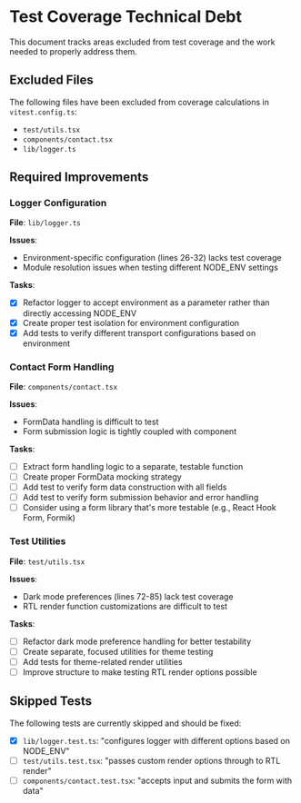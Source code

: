 # Test Coverage Technical Debt

This document tracks areas excluded from test coverage and the work needed to properly address them.

## Excluded Files

The following files have been excluded from coverage calculations in `vitest.config.ts`:

- `test/utils.tsx`
- `components/contact.tsx`
- `lib/logger.ts`

## Required Improvements

### Logger Configuration

**File**: `lib/logger.ts`

**Issues**:

- Environment-specific configuration (lines 26-32) lacks test coverage
- Module resolution issues when testing different NODE_ENV settings

**Tasks**:

- [x] Refactor logger to accept environment as a parameter rather than directly accessing NODE_ENV
- [x] Create proper test isolation for environment configuration
- [x] Add tests to verify different transport configurations based on environment

### Contact Form Handling

**File**: `components/contact.tsx`

**Issues**:

- FormData handling is difficult to test
- Form submission logic is tightly coupled with component

**Tasks**:

- [ ] Extract form handling logic to a separate, testable function
- [ ] Create proper FormData mocking strategy
- [ ] Add test to verify form data construction with all fields
- [ ] Add test to verify form submission behavior and error handling
- [ ] Consider using a form library that's more testable (e.g., React Hook Form, Formik)

### Test Utilities

**File**: `test/utils.tsx`

**Issues**:

- Dark mode preferences (lines 72-85) lack test coverage
- RTL render function customizations are difficult to test

**Tasks**:

- [ ] Refactor dark mode preference handling for better testability
- [ ] Create separate, focused utilities for theme testing
- [ ] Add tests for theme-related render utilities
- [ ] Improve structure to make testing RTL render options possible

## Skipped Tests

The following tests are currently skipped and should be fixed:

- [x] `lib/logger.test.ts`: "configures logger with different options based on NODE_ENV"
- [ ] `test/utils.test.tsx`: "passes custom render options through to RTL render"
- [ ] `components/contact.test.tsx`: "accepts input and submits the form with data"
